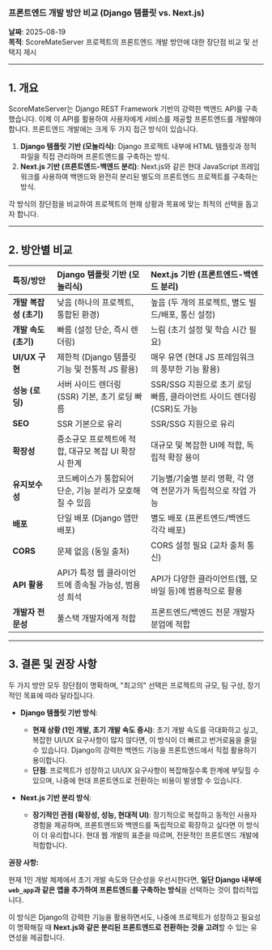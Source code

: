 ### **프론트엔드 개발 방안 비교 (Django 템플릿 vs. Next.js)**

**날짜**: 2025-08-19  
**목적**: ScoreMateServer 프로젝트의 프론트엔드 개발 방안에 대한 장단점 비교 및 선택지 제시

---

## 1. 개요

ScoreMateServer는 Django REST Framework 기반의 강력한 백엔드 API를 구축했습니다. 이제 이 API를 활용하여 사용자에게 서비스를 제공할 프론트엔드를 개발해야 합니다. 프론트엔드 개발에는 크게 두 가지 접근 방식이 있습니다.

1.  **Django 템플릿 기반 (모놀리식)**: Django 프로젝트 내부에 HTML 템플릿과 정적 파일을 직접 관리하며 프론트엔드를 구축하는 방식.
2.  **Next.js 기반 (프론트엔드-백엔드 분리)**: Next.js와 같은 현대 JavaScript 프레임워크를 사용하여 백엔드와 완전히 분리된 별도의 프론트엔드 프로젝트를 구축하는 방식.

각 방식의 장단점을 비교하여 프로젝트의 현재 상황과 목표에 맞는 최적의 선택을 돕고자 합니다.

---

## 2. 방안별 비교

| 특징/방안         | **Django 템플릿 기반 (모놀리식)**                               | **Next.js 기반 (프론트엔드-백엔드 분리)**                               |
| :---------------- | :------------------------------------------------------------ | :-------------------------------------------------------------------- |
| **개발 복잡성 (초기)** | 낮음 (하나의 프로젝트, 통합된 환경)                           | 높음 (두 개의 프로젝트, 별도 빌드/배포, 통신 설정)                     |
| **개발 속도 (초기)** | 빠름 (설정 단순, 즉시 렌더링)                                 | 느림 (초기 설정 및 학습 시간 필요)                                    |
| **UI/UX 구현**    | 제한적 (Django 템플릿 기능 및 전통적 JS 활용)                 | 매우 유연 (현대 JS 프레임워크의 풍부한 기능 활용)                     |
| **성능 (로딩)**   | 서버 사이드 렌더링(SSR) 기본, 초기 로딩 빠름                  | SSR/SSG 지원으로 초기 로딩 빠름, 클라이언트 사이드 렌더링(CSR)도 가능 |
| **SEO**           | SSR 기본으로 유리                                             | SSR/SSG 지원으로 유리                                                 |
| **확장성**        | 중소규모 프로젝트에 적합, 대규모 복잡 UI 확장 시 한계          | 대규모 및 복잡한 UI에 적합, 독립적 확장 용이                         |
| **유지보수성**    | 코드베이스가 통합되어 단순, 기능 분리가 모호해질 수 있음       | 기능별/기술별 분리 명확, 각 영역 전문가가 독립적으로 작업 가능         |
| **배포**          | 단일 배포 (Django 앱만 배포)                                  | 별도 배포 (프론트엔드/백엔드 각각 배포)                               |
| **CORS**          | 문제 없음 (동일 출처)                                         | CORS 설정 필요 (교차 출처 통신)                                       |
| **API 활용**      | API가 특정 웹 클라이언트에 종속될 가능성, 범용성 희석          | API가 다양한 클라이언트(웹, 모바일 등)에 범용적으로 활용               |
| **개발자 전문성** | 풀스택 개발자에게 적합                                        | 프론트엔드/백엔드 전문 개발자 분업에 적합                           |

---

## 3. 결론 및 권장 사항

두 가지 방안 모두 장단점이 명확하며, "최고의" 선택은 프로젝트의 규모, 팀 구성, 장기적인 목표에 따라 달라집니다.

*   **Django 템플릿 기반 방식**:
    *   **현재 상황 (1인 개발, 초기 개발 속도 중시)**: 초기 개발 속도를 극대화하고 싶고, 복잡한 UI/UX 요구사항이 많지 않다면, 이 방식이 더 빠르고 번거로움을 줄일 수 있습니다. Django의 강력한 백엔드 기능을 프론트엔드에서 직접 활용하기 용이합니다.
    *   **단점**: 프로젝트가 성장하고 UI/UX 요구사항이 복잡해질수록 한계에 부딪힐 수 있으며, 나중에 현대 프론트엔드로 전환하는 비용이 발생할 수 있습니다.

*   **Next.js 기반 분리 방식**:
    *   **장기적인 관점 (확장성, 성능, 현대적 UI)**: 장기적으로 복잡하고 동적인 사용자 경험을 제공하며, 프론트엔드와 백엔드를 독립적으로 확장하고 싶다면 이 방식이 더 유리합니다. 현대 웹 개발의 표준을 따르며, 전문적인 프론트엔드 개발에 적합합니다.

**권장 사항:**

현재 1인 개발 체제에서 초기 개발 속도와 단순성을 우선시한다면, **일단 Django 내부에 `web_app`과 같은 앱을 추가하여 프론트엔드를 구축하는 방식**을 선택하는 것이 합리적입니다.

이 방식은 Django의 강력한 기능을 활용하면서도, 나중에 프로젝트가 성장하고 필요성이 명확해질 때 **Next.js와 같은 분리된 프론트엔드로 전환하는 것을 고려**할 수 있는 유연성을 제공합니다.
